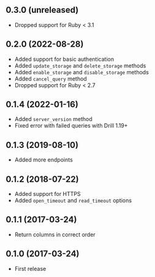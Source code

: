 ## 0.3.0 (unreleased)

- Dropped support for Ruby < 3.1

## 0.2.0 (2022-08-28)

- Added support for basic authentication
- Added `update_storage` and `delete_storage` methods
- Added `enable_storage` and `disable_storage` methods
- Added `cancel_query` method
- Dropped support for Ruby < 2.7

## 0.1.4 (2022-01-16)

- Added `server_version` method
- Fixed error with failed queries with Drill 1.19+

## 0.1.3 (2019-08-10)

- Added more endpoints

## 0.1.2 (2018-07-22)

- Added support for HTTPS
- Added `open_timeout` and `read_timeout` options

## 0.1.1 (2017-03-24)

- Return columns in correct order

## 0.1.0 (2017-03-24)

- First release
